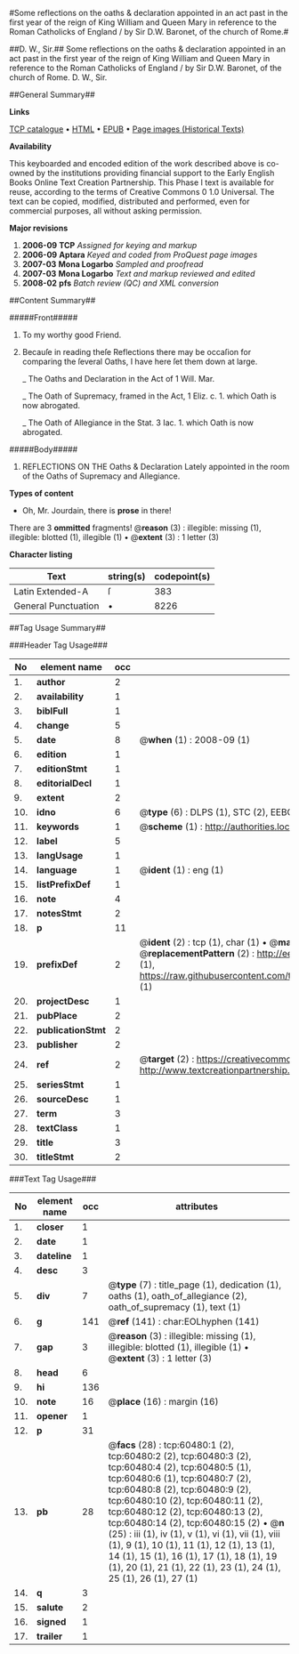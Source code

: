 #Some reflections on the oaths & declaration appointed in an act past in the first year of the reign of King William and Queen Mary in reference to the Roman Catholicks of England / by Sir D.W. Baronet, of the church of Rome.#

##D. W., Sir.##
Some reflections on the oaths & declaration appointed in an act past in the first year of the reign of King William and Queen Mary in reference to the Roman Catholicks of England / by Sir D.W. Baronet, of the church of Rome.
D. W., Sir.

##General Summary##

**Links**

[TCP catalogue](http://www.ota.ox.ac.uk/tcp/)  • 
[HTML](http://tei.it.ox.ac.uk/tcp/Texts-HTML/free/A65/A65348.html)  • 
[EPUB](http://tei.it.ox.ac.uk/tcp/Texts-EPUB/free/A65/A65348.epub) • 
[Page images (Historical Texts)](https://data.historicaltexts.jisc.ac.uk/view?pubId=eebo-12368308e&pageId=eebo-12368308e-60480-1)

**Availability**

This keyboarded and encoded edition of the
	       work described above is co-owned by the institutions
	       providing financial support to the Early English Books
	       Online Text Creation Partnership. This Phase I text is
	       available for reuse, according to the terms of Creative
	       Commons 0 1.0 Universal. The text can be copied,
	       modified, distributed and performed, even for
	       commercial purposes, all without asking permission.

**Major revisions**

1. __2006-09__ __TCP__ *Assigned for keying and markup*
1. __2006-09__ __Aptara__ *Keyed and coded from ProQuest page images*
1. __2007-03__ __Mona Logarbo__ *Sampled and proofread*
1. __2007-03__ __Mona Logarbo__ *Text and markup reviewed and edited*
1. __2008-02__ __pfs__ *Batch review (QC) and XML conversion*

##Content Summary##

#####Front#####

1. To my worthy good Friend.

1. Becauſe in reading theſe Reflections there may
be occaſion for comparing the ſeveral Oaths,
I have here ſet them down at large.

    _ The Oaths and Declaration in the Act of
1 Will. Mar.

    _ The Oath of Supremacy, framed in the Act,
1 Eliz. c. 1. which Oath is now abrogated.

    _ The Oath of Allegiance in the Stat. 3 Iac. 1.
which Oath is now abrogated.

#####Body#####

1. REFLECTIONS
ON THE
Oaths & Declaration
Lately appointed in the room of the
Oaths of Supremacy and Allegiance.

**Types of content**

  * Oh, Mr. Jourdain, there is **prose** in there!

There are 3 **ommitted** fragments! 
 @__reason__ (3) : illegible: missing (1), illegible: blotted (1), illegible (1)  •  @__extent__ (3) : 1 letter (3)

**Character listing**


|Text|string(s)|codepoint(s)|
|---|---|---|
|Latin Extended-A|ſ|383|
|General Punctuation|•|8226|

##Tag Usage Summary##

###Header Tag Usage###

|No|element name|occ|attributes|
|---|---|---|---|
|1.|__author__|2||
|2.|__availability__|1||
|3.|__biblFull__|1||
|4.|__change__|5||
|5.|__date__|8| @__when__ (1) : 2008-09 (1)|
|6.|__edition__|1||
|7.|__editionStmt__|1||
|8.|__editorialDecl__|1||
|9.|__extent__|2||
|10.|__idno__|6| @__type__ (6) : DLPS (1), STC (2), EEBO-CITATION (1), OCLC (1), VID (1)|
|11.|__keywords__|1| @__scheme__ (1) : http://authorities.loc.gov/ (1)|
|12.|__label__|5||
|13.|__langUsage__|1||
|14.|__language__|1| @__ident__ (1) : eng (1)|
|15.|__listPrefixDef__|1||
|16.|__note__|4||
|17.|__notesStmt__|2||
|18.|__p__|11||
|19.|__prefixDef__|2| @__ident__ (2) : tcp (1), char (1)  •  @__matchPattern__ (2) : ([0-9\-]+):([0-9IVX]+) (1), (.+) (1)  •  @__replacementPattern__ (2) : http://eebo.chadwyck.com/downloadtiff?vid=$1&page=$2 (1), https://raw.githubusercontent.com/textcreationpartnership/Texts/master/tcpchars.xml#$1 (1)|
|20.|__projectDesc__|1||
|21.|__pubPlace__|2||
|22.|__publicationStmt__|2||
|23.|__publisher__|2||
|24.|__ref__|2| @__target__ (2) : https://creativecommons.org/publicdomain/zero/1.0/ (1), http://www.textcreationpartnership.org/docs/. (1)|
|25.|__seriesStmt__|1||
|26.|__sourceDesc__|1||
|27.|__term__|3||
|28.|__textClass__|1||
|29.|__title__|3||
|30.|__titleStmt__|2||


###Text Tag Usage###

|No|element name|occ|attributes|
|---|---|---|---|
|1.|__closer__|1||
|2.|__date__|1||
|3.|__dateline__|1||
|4.|__desc__|3||
|5.|__div__|7| @__type__ (7) : title_page (1), dedication (1), oaths (1), oath_of_allegiance (2), oath_of_supremacy (1), text (1)|
|6.|__g__|141| @__ref__ (141) : char:EOLhyphen (141)|
|7.|__gap__|3| @__reason__ (3) : illegible: missing (1), illegible: blotted (1), illegible (1)  •  @__extent__ (3) : 1 letter (3)|
|8.|__head__|6||
|9.|__hi__|136||
|10.|__note__|16| @__place__ (16) : margin (16)|
|11.|__opener__|1||
|12.|__p__|31||
|13.|__pb__|28| @__facs__ (28) : tcp:60480:1 (2), tcp:60480:2 (2), tcp:60480:3 (2), tcp:60480:4 (2), tcp:60480:5 (1), tcp:60480:6 (1), tcp:60480:7 (2), tcp:60480:8 (2), tcp:60480:9 (2), tcp:60480:10 (2), tcp:60480:11 (2), tcp:60480:12 (2), tcp:60480:13 (2), tcp:60480:14 (2), tcp:60480:15 (2)  •  @__n__ (25) : iii (1), iv (1), v (1), vi (1), vii (1), viii (1), 9 (1), 10 (1), 11 (1), 12 (1), 13 (1), 14 (1), 15 (1), 16 (1), 17 (1), 18 (1), 19 (1), 20 (1), 21 (1), 22 (1), 23 (1), 24 (1), 25 (1), 26 (1), 27 (1)|
|14.|__q__|3||
|15.|__salute__|2||
|16.|__signed__|1||
|17.|__trailer__|1||
